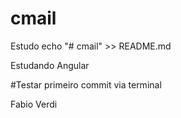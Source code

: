 # cmail
Estudo
echo "# cmail" >> README.md 

Estudando Angular

#Testar primeiro commit via terminal

Fabio Verdi
